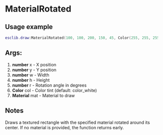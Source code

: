 # MaterialRotated

## Usage example
```lua
esclib.draw:MaterialRotated(100, 100, 200, 150, 45, Color(255, 255, 255), material)
```

## Args:
1. **number** x - X position
2. **number** y - Y position
3. **number** w - Width
4. **number** h - Height
5. **number** r - Rotation angle in degrees
6. **Color** col - Color tint (default: color_white)
7. **Material** mat - Material to draw

## Notes
Draws a textured rectangle with the specified material rotated around its center. If no material is provided, the function returns early.
